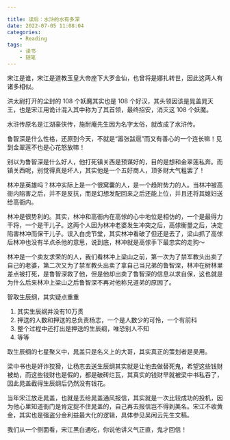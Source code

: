 ```yaml
---

title: 读后：水浒的水有多深
date: 2022-07-05 11:08:04
categories: 
    - Reading
tags:
    - 读书
    - 随笔
---
```


宋江是谁，宋江是道教玉皇大帝座下大罗金仙，也曾将是娜扎转世，因此这两人有诸多相似。

洪太尉打开的尘封的 108 个妖魔其实也是 108 个好汉，其头领因该是晁盖晁天王，也是宋江用诡计混入其中称为了其首领，最终招安，消灭这 108 个妖魔。

水浒传原名是江湖豪侠传，施耐庵先生因为名字太俗，就改成了水浒传。

鲁智深是什么性格，还原到今天，不就是“嚣张跋扈”而又有善心的一个连长嘛！见到金翠莲不也是心花怒放嘛！

别以为鲁智深是什么好人，他打死镇关西是预谋好的，目的是想和金翠莲私奔。而镇关西呢，别觉得真是坏人，其实他是一个五好商人，顶多财大气粗罢了！

林冲是英雄吗？林冲实际上是一个很窝囊的人，是一个趋附势力的人。当林冲被高衙内陷害之后，并不是反抗，而是幻想发配回来之后还能上位，并且还将其媳妇送给高衙内。

林冲是很势利的。其实，林冲和高衙内在高俅的心中地位是相仿的，一个是最得力干将，一个是干儿子。这两个人因为林冲老婆发生冲突之后，高俅衡量之后，决定陷害林冲而保干儿子。误入白虎节堂，其实林冲看破了但还是去了，梁山抓了高俅后林冲也没有半点杀他的意思，说到底，林冲就是高俅手下最忠实的走狗～

林冲是一个卖友求荣的的人，我们看林冲上梁山之前，第一次为了禁军教头出卖了自己的老婆，第二次又为了禁军教头出卖了拿自己当兄弟的鲁智深，林冲在树林里差点被打死，是鲁智深救了他，但是他却出卖了鲁智深的信息以求自保，这也就是为什么后来林冲上梁山之后鲁智深不再对他称兄道弟的原因了。

智取生辰纲，其实疑点重重
1. 其实生辰纲并没有10万贯
2. 押送的人数和押送的总负责杨志，一个是人数少的可怜，一个有前科
3. 整个过程中还打出是押送的生辰纲，唯恐别人不知
4. 等等

取生辰纲的七星聚义中，晁盖只是名义上的大哥，其实真正的策划者是吴用。

梁中书也是奸诈狡猾，让杨志去送生辰纲其实就是让他去做替死鬼，希望这些钱财被劫，而这些钱财也是假的，都是破砖烂瓦，其真实的钱财早就被梁中书私吞了，因此晁盖截得生辰纲后仍然没有钱花。

当年宋江放走晁盖，也就是去给晁盖通风报信，其实就是一次比较成功的投机，因为他心里知道衙门是肯定捉不住晁盖的，自己再去报信岂不得到美名。宋江不收黄金，其实也是强盗分金利益最大化的逻辑，具体参见吴闲云先生文稿。

我们从一个侧面看，宋江黑白通吃，你说他讲义气正直，鬼才回信！